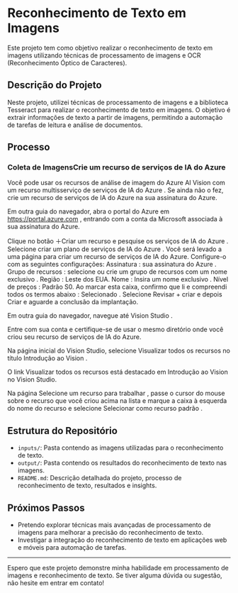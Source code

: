 # Reconhecimento de Texto em Imagens

Este projeto tem como objetivo realizar o reconhecimento de texto em imagens utilizando técnicas de processamento de imagens e OCR (Reconhecimento Óptico de Caracteres).

## Descrição do Projeto

Neste projeto, utilizei técnicas de processamento de imagens e a biblioteca Tesseract para realizar o reconhecimento de texto em imagens. O objetivo é extrair informações de texto a partir de imagens, permitindo a automação de tarefas de leitura e análise de documentos.

## Processo

### Coleta de ImagensCrie um recurso de serviços de IA do Azure
Você pode usar os recursos de análise de imagem do Azure AI Vision com um recurso multisserviço de serviços de IA do Azure . Se ainda não o fez, crie um recurso de serviços de IA do Azure na sua assinatura do Azure.

Em outra guia do navegador, abra o portal do Azure em https://portal.azure.com , entrando com a conta da Microsoft associada à sua assinatura do Azure.

Clique no botão ＋Criar um recurso e pesquise os serviços de IA do Azure . Selecione criar um plano de serviços de IA do Azure . Você será levado a uma página para criar um recurso de serviços de IA do Azure. Configure-o com as seguintes configurações:
Assinatura : sua assinatura do Azure .
Grupo de recursos : selecione ou crie um grupo de recursos com um nome exclusivo .
Região : Leste dos EUA.
Nome : Insira um nome exclusivo .
Nível de preços : Padrão S0.
Ao marcar esta caixa, confirmo que li e compreendi todos os termos abaixo : Selecionado .
Selecione Revisar + criar e depois Criar e aguarde a conclusão da implantação.

Em outra guia do navegador, navegue até Vision Studio .

Entre com sua conta e certifique-se de usar o mesmo diretório onde você criou seu recurso de serviços de IA do Azure.

Na página inicial do Vision Studio, selecione Visualizar todos os recursos no título Introdução ao Vision .

O link Visualizar todos os recursos está destacado em Introdução ao Vision no Vision Studio.

Na página Selecione um recurso para trabalhar , passe o cursor do mouse sobre o recurso que você criou acima na lista e marque a caixa à esquerda do nome do recurso e selecione Selecionar como recurso padrão .

## Estrutura do Repositório

- `inputs/`: Pasta contendo as imagens utilizadas para o reconhecimento de texto.
- `output/`: Pasta contendo os resultados do reconhecimento de texto nas imagens.
- `README.md`: Descrição detalhada do projeto, processo de reconhecimento de texto, resultados e insights.

## Próximos Passos
- Pretendo explorar técnicas mais avançadas de processamento de imagens para melhorar a precisão do reconhecimento de texto.
- Investigar a integração do reconhecimento de texto em aplicações web e móveis para automação de tarefas.

---

Espero que este projeto demonstre minha habilidade em processamento de imagens e reconhecimento de texto. Se tiver alguma dúvida ou sugestão, não hesite em entrar em contato!
